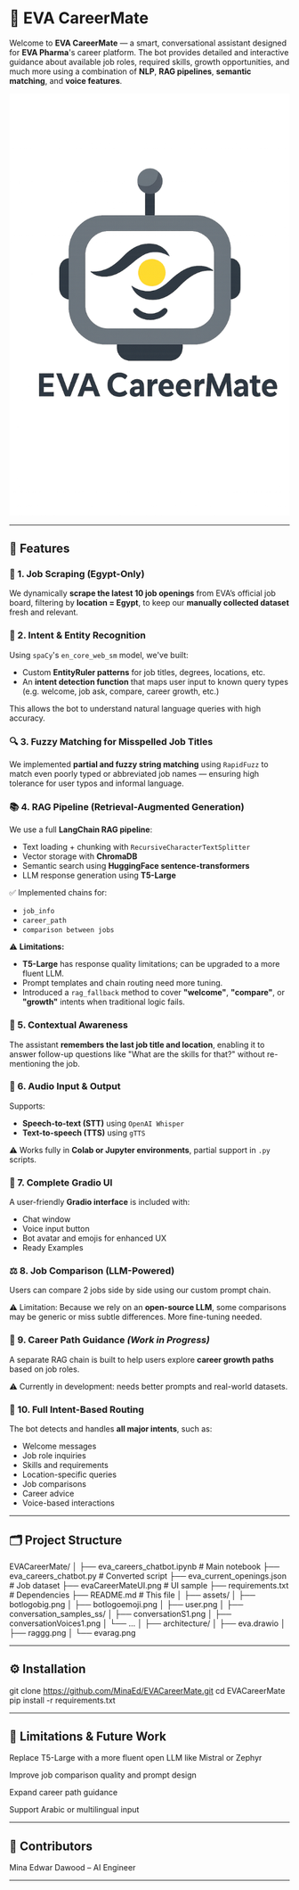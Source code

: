 # 🤖 EVA CareerMate

Welcome to **EVA CareerMate** — a smart, conversational assistant designed for **EVA Pharma**'s career platform. The bot provides detailed and interactive guidance about available job roles, required skills, growth opportunities, and much more using a combination of **NLP**, **RAG pipelines**, **semantic matching**, and **voice features**.

![Bot Logo](assets/botlogobig.png)

---

## 🚀 Features

### 📌 1. Job Scraping (Egypt-Only)
We dynamically **scrape the latest 10 job openings** from EVA’s official job board, filtering by **location = Egypt**, to keep our **manually collected dataset** fresh and relevant.

### 🧠 2. Intent & Entity Recognition
Using `spaCy`'s `en_core_web_sm` model, we've built:
- Custom **EntityRuler patterns** for job titles, degrees, locations, etc.
- An **intent detection function** that maps user input to known query types (e.g. welcome, job ask, compare, career growth, etc.)

This allows the bot to understand natural language queries with high accuracy.

### 🔍 3. Fuzzy Matching for Misspelled Job Titles
We implemented **partial and fuzzy string matching** using `RapidFuzz` to match even poorly typed or abbreviated job names — ensuring high tolerance for user typos and informal language.

### 📚 4. RAG Pipeline (Retrieval-Augmented Generation)
We use a full **LangChain RAG pipeline**:
- Text loading + chunking with `RecursiveCharacterTextSplitter`
- Vector storage with **ChromaDB**
- Semantic search using **HuggingFace sentence-transformers**
- LLM response generation using **T5-Large**

✅ Implemented chains for:
- `job_info`
- `career_path`
- `comparison between jobs`

⚠️ **Limitations:**
- **T5-Large** has response quality limitations; can be upgraded to a more fluent LLM.
- Prompt templates and chain routing need more tuning.
- Introduced a `rag_fallback` method to cover **"welcome"**, **"compare"**, or **"growth"** intents when traditional logic fails.

### 🧠 5. Contextual Awareness
The assistant **remembers the last job title and location**, enabling it to answer follow-up questions like "What are the skills for that?" without re-mentioning the job.

### 🎤 6. Audio Input & Output
Supports:
- **Speech-to-text (STT)** using `OpenAI Whisper`
- **Text-to-speech (TTS)** using `gTTS`

⚠️ Works fully in **Colab or Jupyter environments**, partial support in `.py` scripts.

### 🎨 7. Complete Gradio UI
A user-friendly **Gradio interface** is included with:
- Chat window
- Voice input button
- Bot avatar and emojis for enhanced UX
- Ready Examples

### ⚖️ 8. Job Comparison (LLM-Powered)
Users can compare 2 jobs side by side using our custom prompt chain.

⚠️ Limitation: Because we rely on an **open-source LLM**, some comparisons may be generic or miss subtle differences. More fine-tuning needed.

### 🧭 9. Career Path Guidance *(Work in Progress)*
A separate RAG chain is built to help users explore **career growth paths** based on job roles.

⚠️ Currently in development: needs better prompts and real-world datasets.

### 🧠 10. Full Intent-Based Routing
The bot detects and handles **all major intents**, such as:
- Welcome messages
- Job role inquiries
- Skills and requirements
- Location-specific queries
- Job comparisons
- Career advice
- Voice-based interactions

---

## 🗂️ Project Structure

EVACareerMate/
│
├── eva_careers_chatbot.ipynb # Main notebook
├── eva_careers_chatbot.py # Converted script
├── eva_current_openings.json # Job dataset
├── evaCareerMateUI.png # UI sample
├── requirements.txt # Dependencies
├── README.md # This file
│
├── assets/
│ ├── botlogobig.png
│ ├── botlogoemoji.png
│ ├── user.png
│
├── conversation_samples_ss/
│ ├── conversationS1.png
│ ├── conversationVoices1.png
│ └── ...
│
├── architecture/
│ ├── eva.drawio
│ ├── raggg.png
│ └── evarag.png

---

## ⚙️ Installation


git clone https://github.com/MinaEd/EVACareerMate.git
cd EVACareerMate
pip install -r requirements.txt

---

## 🧩 Limitations & Future Work
Replace T5-Large with a more fluent open LLM like Mistral or Zephyr

Improve job comparison quality and prompt design

Expand career path guidance

Support Arabic or multilingual input

--- 

## 🤝 Contributors
Mina Edwar Dawood – AI Engineer

---